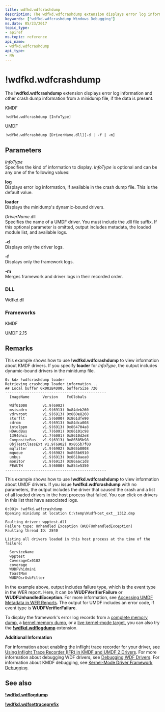 ```yaml
---
title: wdfkd.wdfcrashdump
description: The wdfkd.wdfcrashdump extension displays error log information and other crash dump information from a minidump file, if the data is present.
keywords: ["wdfkd.wdfcrashdump Windows Debugging"]
ms.date: 05/23/2017
topic_type:
- apiref
ms.topic: reference
api_name:
- wdfkd.wdfcrashdump
api_type:
- NA
---
```


# !wdfkd.wdfcrashdump


The **!wdfkd.wdfcrashdump** extension displays error log information and other crash dump information from a minidump file, if the data is present.

KMDF

```dbgcmd
!wdfkd.wdfcrashdump [InfoType]
```

UMDF

```dbgcmd
!wdfkd.wdfcrashdump [DriverName.dll][-d | -f | -m]
```

## <span id="Parameters"></span><span id="parameters"></span><span id="PARAMETERS"></span>Parameters


<span id="_______InfoType______"></span><span id="_______infotype______"></span><span id="_______INFOTYPE______"></span> *InfoType*   
Specifies the kind of information to display. *InfoType* is optional and can be any one of the following values:

<span id="log"></span><span id="LOG"></span>**log**  
Displays error log information, if available in the crash dump file. This is the default value.

<span id="loader"></span><span id="LOADER"></span>**loader**  
Displays the minidump's dynamic-bound drivers.

<span id="drivername.dll"></span><span id="DRIVERNAME.DLL"></span>*DriverName*.dll  
Specifies the name of a UMDF driver. You must include the .dll file suffix. If this optional parameter is omitted, output includes metadata, the loaded module list, and available logs.

<span id="-d"></span><span id="-D"></span>**-d**  
Displays only the driver logs.

<span id="-f"></span><span id="-F"></span>**-f**  
Displays only the framework logs.

<span id="-m"></span><span id="-M"></span>**-m**  
Merges framework and driver logs in their recorded order.

### <span id="DLL"></span><span id="dll"></span>DLL

Wdfkd.dll

### <span id="Frameworks"></span><span id="frameworks"></span><span id="FRAMEWORKS"></span>Frameworks

KMDF

UMDF 2.15

## Remarks

This example shows how to use **!wdfkd.wdfcrashdump** to view information about KMDF drivers. If you specify **loader** for *InfoType*, the output includes dynamic-bound drivers in the minidump file.

```dbgcmd
0: kd> !wdfcrashdump loader 
Retrieving crashdump loader information...
## Local buffer 0x002B4D00, bufferSize 720
----------------------------------------------
  ImageName      Version    FxGlobals

  Wdf01000       v1.9(6902)
  msisadrv       v1.9(6913) 0x84deb260
  vdrvroot       v1.9(6913) 0x860e8260
  storflt        v1.5(6000) 0x861dfe90
  cdrom          v1.9(6913) 0x84dca008
  intelppm       v1.9(6913) 0x864704a8
  HDAudBus       v1.7(6001) 0x86101c98
  1394ohci       v1.7(6001) 0x8610d2e8
  CompositeBus   v1.9(6913) 0x86505b98
  ObjTestClassExt v1.9(6902) 0x865b7f00
  mqfilter       v1.9(6902) 0x865b8008
  mqueue         v1.9(6902) 0x865b6910
  umbus          v1.9(6913) 0x8618aea0
  monitor        v1.9(6913) 0x86aac1d8
  PEAUTH         v1.5(6000) 0x854e5350
----------------------------------------------
```

This example shows how to use **!wdfkd.wdfcrashdump** to view information about UMDF drivers. If you issue **!wdfkd.wdfcrashdump** with no parameters, the output includes the driver that caused the crash and a list of all loaded drivers in the host process that failed. You can click on drivers in this list that have associated logs.

```dbgcmd
0:001> !wdfkd.wdfcrashdump
Opening minidump at location C:\temp\WudfHost_ext__1312.dmp

Faulting driver: wpptest.dll
Failure type: Unhandled Exception (WUDFUnhandledException)
Faulting thread ID: 2840

Listing all drivers loaded in this host process at the time of the failure:

  ServiceName
  wpptest 
  CoverageCx0102
  coverage
  WUDFVhidmini
  ToastMon
  WUDFOsrUsbFilter
```

In the example above, output includes failure type, which is the event type in the WER report. Here, it can be **WUDFVerifierFailure** or **WUDFUnhandledException**. For more information, see [Accessing UMDF Metadata in WER Reports](../wdf/accessing-umdf-metadata-in-wer-reports.md). The output for UMDF includes an error code, if event type is **WUDFVerifierFailure**.

To display the framework's error log records from a [complete memory dump](../debugger/complete-memory-dump.md), a [kernel memory dump](../debugger/kernel-memory-dump.md), or a [live kernel-mode target](../debugger/live-kernel-mode-targets.md), you can also try the [**!wdfkd.wdflogdump**](-wdfkd-wdflogdump.md) extension.

**Additional Information**

For information about enabling the inflight trace recorder for your driver, see [Using Inflight Trace Recorder (IFR) in KMDF and UMDF 2 Drivers](../wdf/using-wpp-software-tracing-in-kmdf-and-umdf-2-drivers.md). For more information about debugging WDF drivers, see [Debugging WDF Drivers](../debugger/debug-universal-drivers---step-by-step-lab--echo-kernel-mode-.md). For information about KMDF debugging, see [Kernel-Mode Driver Framework Debugging](../debugger/kernel-mode-driver-framework-debugging.md).

## <span id="see_also"></span>See also


[**!wdfkd.wdflogdump**](-wdfkd-wdflogdump.md)

[**!wdfkd.wdfsettraceprefix**](-wdfkd-wdfsettraceprefix.md)

